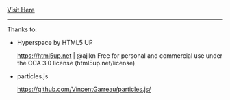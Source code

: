 [Visit Here](https://www.ahrampy.com)

---

Thanks to:

* Hyperspace by HTML5 UP

	<https://html5up.net> | @ajlkn
	Free for personal and commercial use under the CCA 3.0 license (html5up.net/license)
	

* particles.js

	<https://github.com/VincentGarreau/particles.js/>
